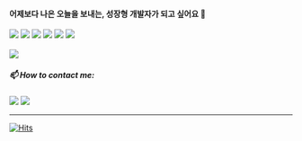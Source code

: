 
#### 어제보다 나은 오늘을 보내는, 성장형 개발자가 되고 싶어요 👋 
<img src="https://img.shields.io/badge/iOS-ffffff?style=flat-square&logo=iOS&logoColor=000000"/></a> <img src="https://img.shields.io/badge/Swift-F05138?style=flat-square&logo=Swift&logoColor=FFFFFF"/></a> <img src="https://img.shields.io/badge/SwiftUI-0078D4?style=flat-square&logo=Swift&logoColor=FFFFFF"/></a> <img src="https://img.shields.io/badge/Xcode-147EFB?style=flat-square&logo=Xcode&logoColor=FFFFFF"/></a> <img src="https://img.shields.io/badge/Git-F05032?style=flat-square&logo=Git&logoColor=FFFFFF"/></a> <img src="https://img.shields.io/badge/Firebase-FFCA28?style=flat-square&logo=Firebase&logoColor=000000"/></a>
<br>
<br>
![](https://github-readme-stats.vercel.app/api?username=shin-jae-uk&custom_title=Jay's&nbsp;GitHub&nbsp;👀&show_icons=true&theme=transparent)
<br>
##### 📫 How to contact me: 
<img src="https://img.shields.io/badge/shinju1412@gmail.com-EA4335?style=flat-square&logo=Gmail&logoColor=FFFFFF"/></a>   <a href="https://www.linkedin.com/in/jaeuk-shin/" target="_blank"><img src="https://img.shields.io/badge/ Jay Shin-0A66C2?style=flat-square&logo=LinkedIn&logoColor=FFFFFF"/></a>

---
[![Hits](https://hits.seeyoufarm.com/api/count/incr/badge.svg?url=https%3A%2F%2Fgithub.com%2Fshin-jae-uk&count_bg=%23B0C6E6&title_bg=%23555555&icon=github.svg&icon_color=%23E7E7E7&title=hits&edge_flat=false)](https://hits.seeyoufarm.com)
<!--
- 🔭 I’m currently working on ...
- 🌱 I’m currently learning ...
- 👯 I’m looking to collaborate on ...
- 🤔 I’m looking for help with ...
- 💬 Ask me about ...
- 📫 How to reach me: ...
- 😄 Pronouns: ...
- ⚡ Fun fact: ...
-->
